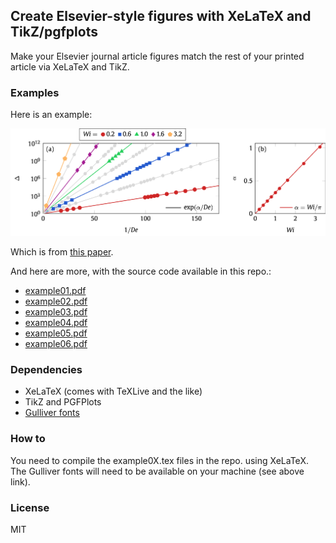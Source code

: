 ## Create Elsevier-style figures with XeLaTeX and TikZ/pgfplots

Make your Elsevier journal article figures match the rest of your printed article via XeLaTeX and TikZ. 

### Examples

Here is an example:

![alt](example.png)

Which is from [this paper](https://comp-physics.group/papers/bryngelson-EJM-19.pdf).

And here are more, with the source code available in this repo.:
* [example01.pdf](example01.pdf)
* [example02.pdf](example02.pdf)
* [example03.pdf](example03.pdf)
* [example04.pdf](example04.pdf)
* [example05.pdf](example05.pdf)
* [example06.pdf](example06.pdf)

### Dependencies

* XeLaTeX (comes with TeXLive and the like)
* TikZ and PGFPlots
* [Gulliver fonts](https://www.google.com/search?q=gulliver+font+download)

### How to

You need to compile the example0X.tex files in the repo. using XeLaTeX. The Gulliver fonts will need to be available on your machine (see above link).

### License

MIT
